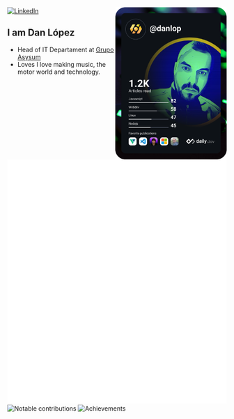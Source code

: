 <div align="left">
  <a href="https://www.linkedin.com/in/danlopz/">
    <img
      src="https://img.shields.io/static/v1?logo=linkedin&style=flat-square&color=0072b1&label=LinkedIn&message=%E2%98%86"
      alt="LinkedIn"
    />
  </a>

  <a href="https://api.daily.dev/get?r=danlopz" target="_blank">
    <img
      width="256"
      align="right"
      src="https://raw.githubusercontent.com/danlopz/danlopz/main/devcard.svg"
    />
  </a>
</div>

## I am Dan López

- Head of IT Departament at [Grupo Asysum](https://www.asysum.com)
- Loves I love making music, the motor world and technology.

![Metrics](https://raw.githubusercontent.com/danlopz/danlopz/github-metrics/github-metrics.svg)
![Notable contributions](https://raw.githubusercontent.com/danlopz/danlopz/github-metrics/notable.svg)
![Achievements](https://raw.githubusercontent.com/danlopz/danlopz/github-metrics/achievements.svg)
